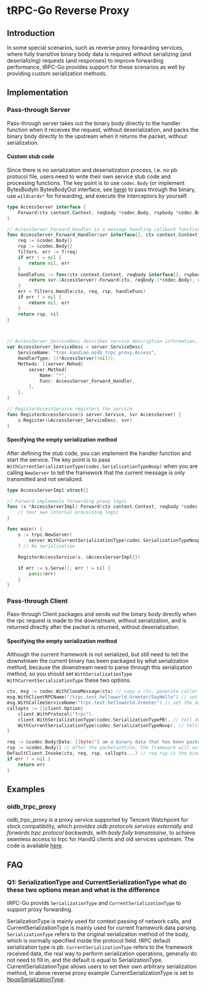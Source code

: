 # tRPC-Go Reverse Proxy

## Introduction

In some special scenarios, such as reverse proxy forwarding services, where fully transitive binary body data is required without serializing (and deserializing) requests (and responses) to improve forwarding performance, tRPC-Go provides support for these scenarios as well by providing custom serialization methods.

## Implementation

### Pass-through Server

Pass-through server takes out the binary body directly to the handler function when it receives the request, without deserialization, and packs the binary body directly to the upstream when it returns the packet, without serialization.

#### Custom stub code

Since there is no serialization and deserialization process, i.e. no pb protocol file, users need to write their own service stub code and processing functions.
The key point is to use `codec.Body` (or implement BytesBodyIn BytesBodyOut interface, see [here](https://git.woa.com/trpc-go/trpc-go/blob/v0.8.5/codec/serialization_noop.go#L20)) to pass through the binary, use `wildcards*` for forwarding, and execute the interceptors by yourself.

```go
type AccessServer interface {
	Forward(ctx context.Context, reqbody *codec.Body, rspbody *codec.Body) (err error)
}

// AccessServer_Forward_Handler is a message handling callback function. 
func AccessServer_Forward_Handler(svr interface{}, ctx context.Context, f server.FilterFunc) (rspbody interface{}, err error) {
	req := &codec.Body{}
	rsp := &codec.Body{}
	filters, err := f(req)
	if err ! = nil {
		return nil, err
	}
	handleFunc := func(ctx context.Context, reqbody interface{}, rspbody interface{}) error {
		return svr.(AccessServer).Forward(ctx, reqbody.(*codec.Body), rspbody.(*codec.Body))
	}
	err = filters.Handle(ctx, req, rsp, handleFunc)
	if err ! = nil {
		return nil, err
	}
	return rsp, nil
}



// AccessServer_ServiceDesc describes service description information, and use wildcards * for forwarding.
var AccessServer_ServiceDesc = server.ServiceDesc{
	ServiceName: "trpc.kandian.oidb_trpc_proxy.Access",
	HandlerType: ((*AccessServer)(nil)), 
	Methods: []server.Mehod{
		server.Method{
			Name: "*", 
			Func: AccessServer_Forward_Handler,
		},
	},
}

// RegisterAccessService registers the service.
func RegisterAccessService(s server.Service, svr AccessServer) {
	s.Register(&AccessServer_ServiceDesc, svr)
}
```

#### Specifying the empty serialization method

After defining the stub code, you can implement the handler function and start the service. 
The key point is to pass `WithCurrentSerializationType(codec.SerializationTypeNoop)` when you are calling `NewServer` to tell the framework that the current message is only transmitted and not serialized.

```go
type AccessServerImpl struct{}

// Forward implements forwarding proxy logic
func (s *AccessServerImpl) Forward(ctx context.Context, reqbody *codec.Body, rspbody *codec.Body) (err error) {
	// Your own internal processing logic
}

func main() {
	s := trpc.NewServer(
		server.WithCurrentSerializationType(codec.SerializationTypeNoop).
	) // No serialization
	
	RegisterAccessService(s, &AccessServerImpl{})

	if err := s.Serve(); err ! = nil { 
		panic(err) 
	} 
}
```

### Pass-through Client

Pass-through Client packages and sends out the binary body directly when the rpc request is made to the downstream, without serialization, and is returned directly after the packet is returned, without deserialization.

#### Specifying the empty serialization method

Although the current framework is not serialized, but still need to tell the downstream the current binary has been packaged by what serialization method, because the downstream need to parse through this serialization method, so you should set `WithSerializationType` ` WithCurrentSerializationType` these two options.

```go
ctx, msg := codec.WithCloneMessage(ctx) // copy a ctx, generate caller callee and other information, easy to monitor the framework to report
msg.WithClientRPCName("/trpc.test.helloworld.Greeter/SayHello") // set the downstream method name
msg.WithCalleeServiceName("trpc.test.helloworld.Greeter") // set the downstream service name
callopts := []client.Option{
	client.WithProtocol("trpc").
	client.WithSerializationType(codec.SerializationTypePB), // tell downstream that the current body has been serialized with pb
	WithCurrentSerializationType(codec.SerializationTypeNoop), // tells the framework that the current client is only transitive and not serialized
}

req := &codec.Body{Data: []byte("I am a binary data that has been packaged by other serialization methods")}
rsp := &codec.Body{} // After the packetization, the framework will automatically fill this rsp.Data with binary data
DefaultClient.Invoke(ctx, req, rsp, callopts...) // req rsp is the binary data that the user has already serialized himself
if err ! = nil {
	return err
}
```

## Examples

### oidb_trpc_proxy

oidb_trpc_proxy is a proxy service supported by Tencent Watchpoint for stock compatibility, which *provides oidb protocols services externally* and *forwards trpc protocol backwards*, *with body fully transmissive*, to achieve seamless access to trpc for HandQ clients and old services upstream. The code is available [here](https://git.woa.com/tkd/proxy/oidb-trpc-proxy).


## FAQ

### Q1: SerializationType and CurrentSerializationType what do these two options mean and what is the difference

tRPC-Go provids `SerializationType` and `CurrentSerializationType` to support proxy forwarding.

SerializationType is mainly used for context passing of network calls, and CurrentSerializationType is mainly used for current framework data parsing.
`SerializationType` refers to the original serialization method of the body, which is normally specified inside the protocol field. 
tRPC default serialization type is pb.
`CurrentSerializationType` refers to the framework received data, the real way to perform serialization operations, generally do not need to fill in, and the default is equal to SerializationType.
CurrentSerializationType allows users to set their own arbitrary serialization method, In above reverse proxy example CurrentSerializationType is set to [NoopSerializationType](https://git.woa.com/trpc-go/trpc-go/blob/master/codec/serialization_noop.go).